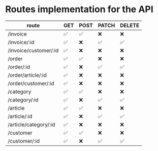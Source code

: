 # Routes implementation for the API

| route                  |   GET   |   POST   |   PATCH   |   DELETE   |
| ---------------------- | ------- | -------  |  -------  |   -------  |
| /invoice               |   ✅   |    ✅    |    ❌    |      ❌    |
| /invoice/:id           |   ✅   |    ❌    |    ✅    |      ✅    |
| /invoice/customer/:id  |   ✅   |    ❌    |    ❌    |      ❌    |
| /order                 |   ✅   |    ✅    |    ❌    |      ❌    |
| /order/:id             |   ✅   |    ❌    |    ✅    |      ✅    |
| /order/article/:id     |   ✅   |    ❌    |    ❌    |      ❌    |
| /order/customer/:id    |   ✅   |    ❌    |    ❌    |      ❌    |
| /category              |   ✅   |    ✅    |    ❌    |      ❌    |
| /category/:id          |   ✅   |    ❌    |    ✅    |      ✅    |
| /article               |   ✅   |    ✅    |    ❌    |      ❌    |
| /article/:id           |   ✅   |    ❌    |    ✅    |      ✅    |
| /article/category/:id  |   ✅   |    ❌    |    ❌    |      ❌    |
| /customer              |   ✅   |    ✅    |    ❌    |      ❌    |
| /customer/:id          |   ✅   |    ❌    |    ✅    |      ✅    |
